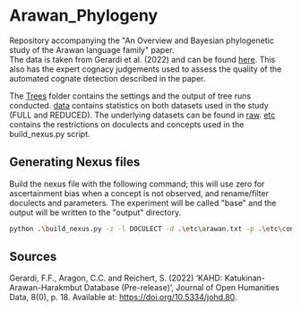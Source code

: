 # Arawan_Phylogeny
Repository accompanying the "An Overview and Bayesian phylogenetic study of the Arawan language family" paper.  
The data is taken from Gerardi et al. (2022) and can be found [here](https://github.com/tupian-language-resources/kahd). This also has the expert cognacy judgements used to assess the quality of the automated cognate detection described in the paper.

The [Trees](/Trees/) folder contains the settings and the output of tree runs conducted. [data](/data/) contains statistics on both datasets used in the study (FULL and REDUCED). The underlying datasets can be found in [raw](/raw/). [etc](/etc/) contains the restrictions on doculects and concepts used in the build_nexus.py script.



## Generating Nexus files

Build the nexus file with the following command; this will use zero for ascertainment bias
when a concept is not observed, and rename/filter doculects and parameters. The experiment
will be called "base" and the output will be written to the "output" directory.

```bash
python .\build_nexus.py -z -l DOCULECT -d .\etc\arawan.txt -p .\etc\concepts.txt .\raw\arawan.20230630.tsv base
```

## Sources
Gerardi, F.F., Aragon, C.C. and Reichert, S. (2022) ‘KAHD: Katukinan-Arawan-Harakmbut Database (Pre-release)’, Journal of Open Humanities Data, 8(0), p. 18. Available at: https://doi.org/10.5334/johd.80.

